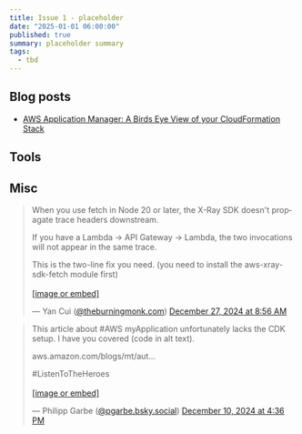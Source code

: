 ```yaml
---
title: Issue 1 - placeholder
date: "2025-01-01 06:00:00"
published: true
summary: placeholder summary
tags:
  - tbd
---
```



## Blog posts

* [AWS Application Manager: A Birds Eye View of your CloudFormation Stack](https://juinquok.medium.com/aws-application-manager-a-birds-eye-view-of-your-cloudformation-stack-4370beff4f7c)

## Tools
## Misc

<blockquote class="bluesky-embed" data-bluesky-uri="at://did:plc:dtdgmfaxl7fosnlnda74tp2o/app.bsky.feed.post/3lebjavrnck2j" data-bluesky-cid="bafyreiheymrqvk465hy33xndaknsjnkkheanzucuet5tnofk7p2wjim4ui"><p lang="en">When you use fetch in Node 20 or later, the X-Ray SDK doesn&#x27;t propagate trace headers downstream.

If you have a Lambda -&gt; API Gateway -&gt; Lambda, the two invocations will not appear in the same trace.

This is the two-line fix you need. (you need to install the aws-xray-sdk-fetch module first)<br><br><a href="https://bsky.app/profile/did:plc:dtdgmfaxl7fosnlnda74tp2o/post/3lebjavrnck2j?ref_src=embed">[image or embed]</a></p>&mdash; Yan Cui (<a href="https://bsky.app/profile/did:plc:dtdgmfaxl7fosnlnda74tp2o?ref_src=embed">@theburningmonk.com</a>) <a href="https://bsky.app/profile/did:plc:dtdgmfaxl7fosnlnda74tp2o/post/3lebjavrnck2j?ref_src=embed">December 27, 2024 at 8:56 AM</a></blockquote><script async src="https://embed.bsky.app/static/embed.js" charset="utf-8"></script>

<blockquote class="bluesky-embed" data-bluesky-uri="at://did:plc:2off3grpe3yr55sagqn7dpvn/app.bsky.feed.post/3lcxkzp2s5c2t" data-bluesky-cid="bafyreiguuq2u7mvs774u6ousf4dsvco24r6kl7lfmlmog2ozc6ydfkpg74"><p lang="en">This article about #AWS myApplication unfortunately lacks the CDK setup. I have you covered (code in alt text).

aws.amazon.com/blogs/mt/aut... 

#ListenToTheHeroes<br><br><a href="https://bsky.app/profile/did:plc:2off3grpe3yr55sagqn7dpvn/post/3lcxkzp2s5c2t?ref_src=embed">[image or embed]</a></p>&mdash; Philipp Garbe (<a href="https://bsky.app/profile/did:plc:2off3grpe3yr55sagqn7dpvn?ref_src=embed">@pgarbe.bsky.social</a>) <a href="https://bsky.app/profile/did:plc:2off3grpe3yr55sagqn7dpvn/post/3lcxkzp2s5c2t?ref_src=embed">December 10, 2024 at 4:36 PM</a></blockquote><script async src="https://embed.bsky.app/static/embed.js" charset="utf-8"></script>

